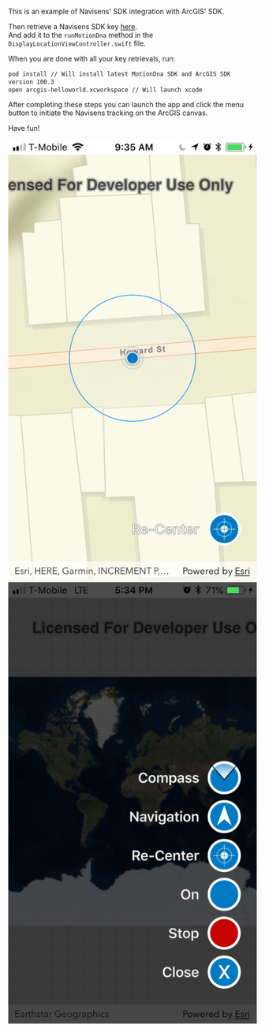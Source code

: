 
This is an example of Navisens' SDK integration with ArcGIS' SDK.

Then retrieve a Navisens SDK key [here](https://navisens.com/).  
And add it to the `runMotionDna` method in the `DisplayLocationViewController.swift` file.

When you are done with all your key retrievals, run:
```
pod install // Will install latest MotionDna SDK and ArcGIS SDK version 100.3
open arcgis-helloworld.xcworkspace // Will launch xcode
```

After completing these steps you can launch the app and click the menu button to initiate the Navisens tracking
on the ArcGIS canvas.

Have fun!

![Scheme](arcgis_location_view.png)
![Scheme](arcgis_menu.png)

